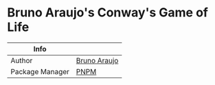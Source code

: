 # Bruno Araujo's Conway's Game of Life

|Info||
|-|-|
|Author|[Bruno Araujo](https://github.com/brunurd)|
|Package Manager|[PNPM](https://pnpm.io/installation)|

